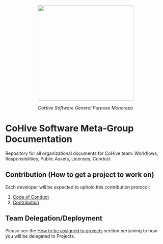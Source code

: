 <p align="center">
  <img src="https://res.cloudinary.com/dbdyc4klu/image/upload/v1690063149/Circle_Logo_Light_Text_Square_q1aowf.png" width="300"/>
</p>
<p align="center"><em>CoHive Software General Purpose Monorepo</em></p>

# CoHive Software Meta-Group Documentation
Repository for all organizational documents for CoHive team: Workflows, Responsibilities, Public Assets, Licenses, Conduct

## Contribution (How to get a project to work on)

Each developer will be expected to uphold this contribution protocol:

1. [Code of Conduct](./CODE_OF_CONDUCT.md)
2. [Contribution](./CONTRIBUTION.md)

## Team Delegation/Deployment
Please see the [How to be assigned to projects](./CONTRIBUTION.md#How-to-Be-Assigned-to-Projects) section pertaining to how you will be delegated to Projects.
